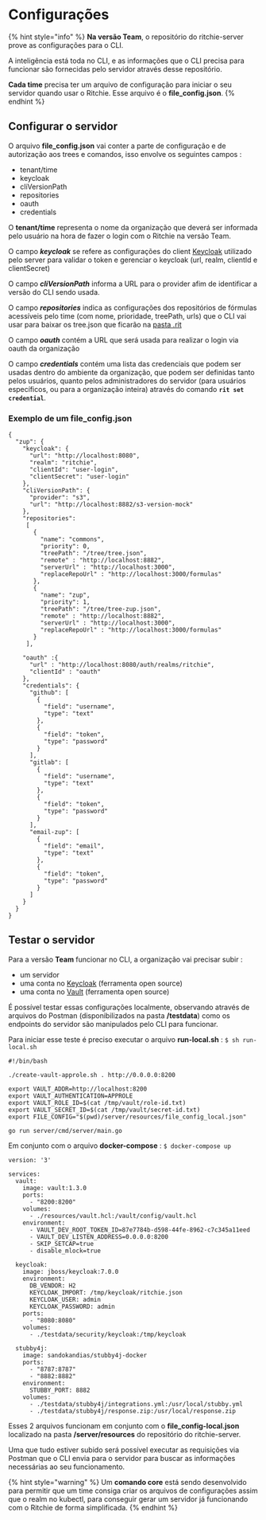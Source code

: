 # Configurações

{% hint style="info" %}
**Na versão Team**, o repositório do ritchie-server prove as configurações para o CLI. 

A inteligência está toda no CLI, e as informações que o CLI precisa para funcionar são fornecidas pelo servidor através desse repositório.

**Cada time** precisa ter um arquivo de configuração para iniciar o seu servidor quando usar o Ritchie. Esse arquivo é o **file\_config.json**. 
{% endhint %}

## Configurar o servidor

O arquivo **file\_config.json** vai conter a parte de configuração e de autorização aos trees e comandos, isso envolve os seguintes campos :

* tenant/time
* keycloak
* cliVersionPath
* repositories
* oauth
* credentials

O **tenant/time** representa o nome da organização que deverá ser informada pelo usuário na hora de fazer o login com o Ritchie na versão Team.

O campo _**keycloak**_ se refere as configurações do client [Keycloak](https://www.keycloak.org/) utilizado pelo server para validar o token e gerenciar o keycloak \(url, realm, clientId e clientSecret\)

O campo _**cliVersionPath**_ informa a URL para o provider afim de identificar a versão do CLI sendo usada.

O campo _**repositories**_ indica as configurações dos repositórios de fórmulas acessíveis pelo time \(com nome, prioridade, treePath, urls\) que o CLI vai usar para baixar os tree.json que ficarão na [pasta .rit](../cli/pasta-.rit.md)

O campo _**oauth**_ contém a URL que será usada para realizar o login via oauth da organização

O campo _**credentials**_ contém uma lista das credenciais que podem ser usadas dentro do ambiente da organização, que podem ser definidas tanto pelos usuários, quanto pelos administradores do servidor \(para usuários específicos, ou para a organização inteira\) através do comando **`rit set credential`**.

### Exemplo de um **file\_config.json**

```text
{
  "zup": {
    "keycloak": {
      "url": "http://localhost:8080",
      "realm": "ritchie",
      "clientId": "user-login",
      "clientSecret": "user-login"
    },
    "cliVersionPath": {
      "provider": "s3",
      "url": "http://localhost:8882/s3-version-mock"
    },
    "repositories":
     [
       {
         "name": "commons",
         "priority": 0,
         "treePath": "/tree/tree.json",
         "remote" : "http://localhost:8882",
         "serverUrl" : "http://localhost:3000",
         "replaceRepoUrl" : "http://localhost:3000/formulas"
       },
       {
         "name": "zup",
         "priority": 1,
         "treePath": "/tree/tree-zup.json",
         "remote" : "http://localhost:8882",
         "serverUrl" : "http://localhost:3000",
         "replaceRepoUrl" : "http://localhost:3000/formulas"
       }
     ],

    "oauth" :{
      "url" : "http://localhost:8080/auth/realms/ritchie",
      "clientId" : "oauth"
    },
    "credentials": {
      "github": [
        {
          "field": "username",
          "type": "text"
        },
        {
          "field": "token",
          "type": "password"
        }
      ],
      "gitlab": [
        {
          "field": "username",
          "type": "text"
        },
        {
          "field": "token",
          "type": "password"
        }
      ],
      "email-zup": [
        {
          "field": "email",
          "type": "text"
        },
        {
          "field": "token",
          "type": "password"
        }
      ]
    }
  }
}
```

## Testar o servidor

Para a versão **Team** funcionar no CLI, a organização vai precisar subir :

* um servidor
* uma conta no [Keycloak](https://www.keycloak.org/) \(ferramenta open source\)
* uma conta no [Vault](https://www.vaultproject.io/) \(ferramenta open source\)

É possível testar essas configurações localmente, observando através de arquivos do Postman \(disponibilizados na pasta **/testdata**\) como os endpoints do servidor são manipulados pelo CLI para funcionar.

Para iniciar esse teste é preciso executar o arquivo **run-local.sh** : `$ sh run-local.sh`

```text
#!/bin/bash

./create-vault-approle.sh . http://0.0.0.0:8200

export VAULT_ADDR=http://localhost:8200
export VAULT_AUTHENTICATION=APPROLE
export VAULT_ROLE_ID=$(cat /tmp/vault/role-id.txt)
export VAULT_SECRET_ID=$(cat /tmp/vault/secret-id.txt)
export FILE_CONFIG="$(pwd)/server/resources/file_config_local.json"

go run server/cmd/server/main.go
```

Em conjunto com o arquivo **docker-compose** : `$ docker-compose up`

```text
version: '3'

services:
  vault:
    image: vault:1.3.0
    ports:
      - "8200:8200"
    volumes:
      - ./resources/vault.hcl:/vault/config/vault.hcl
    environment:
      - VAULT_DEV_ROOT_TOKEN_ID=87e7784b-d598-44fe-8962-c7c345a11eed
      - VAULT_DEV_LISTEN_ADDRESS=0.0.0.0:8200
      - SKIP_SETCAP=true
      - disable_mlock=true

  keycloak:
    image: jboss/keycloak:7.0.0
    environment:
      DB_VENDOR: H2
      KEYCLOAK_IMPORT: /tmp/keycloak/ritchie.json
      KEYCLOAK_USER: admin
      KEYCLOAK_PASSWORD: admin
    ports:
      - "8080:8080"
    volumes:
      - ./testdata/security/keycloak:/tmp/keycloak

  stubby4j:
    image: sandokandias/stubby4j-docker
    ports:
      - "8787:8787"
      - "8882:8882"
    environment:
      STUBBY_PORT: 8882
    volumes:
      - ./testdata/stubby4j/integrations.yml:/usr/local/stubby.yml
      - ./testdata/stubby4j/response.zip:/usr/local/response.zip
```

Esses 2 arquivos funcionam em conjunto com o **file\_config-local.json** localizado na pasta **/server/resources** do repositório do ritchie-server.

Uma que tudo estiver subido será possível executar as requisições via Postman que o CLI envia para o servidor para buscar as informações necessárias ao seu funcionamento.

{% hint style="warning" %}
Um **comando core** está sendo desenvolvido para permitir que um time consiga criar os arquivos de configurações assim que o realm no kubectl, para conseguir gerar um servidor já funcionando com o Ritchie de forma simplificada.
{% endhint %}

